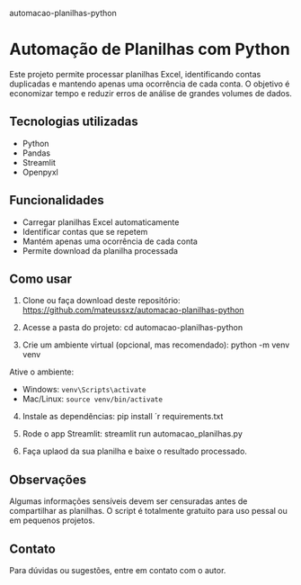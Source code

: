 automacao-planilhas-python

# Automação de Planilhas com Python

Este projeto permite processar planilhas Excel, identificando contas duplicadas e mantendo apenas uma ocorrência de cada conta.
O objetivo é economizar tempo e reduzir erros de análise de grandes volumes de dados.

## Tecnologias utilizadas
- Python
- Pandas
- Streamlit
- Openpyxl

## Funcionalidades
- Carregar planilhas Excel automaticamente
- Identificar contas que se repetem
- Mantém apenas uma ocorrência de cada conta
- Permite download da planilha processada

## Como usar
1. Clone ou faça download deste repositório:
https://github.com/mateussxz/automacao-planilhas-python

2. Acesse a pasta do projeto:
cd automacao-planilhas-python

3. Crie um ambiente virtual (opcional, mas recomendado):
python -m venv venv

Ative o ambiente:
- Windows: `venv\Scripts\activate`
- Mac/Linux: `source venv/bin/activate`

4. Instale as dependências:
pip install ´r requirements.txt

5. Rode o app Streamlit:
streamlit run automacao_planilhas.py

6. Faça uplaod da sua planilha e baixe o resultado processado.

## Observações
Algumas informações sensíveis devem ser censuradas antes de compartilhar as planilhas.
O script é totalmente gratuito para uso pessal ou em pequenos projetos.

## Contato
Para dúvidas ou sugestões, entre em contato com o autor.